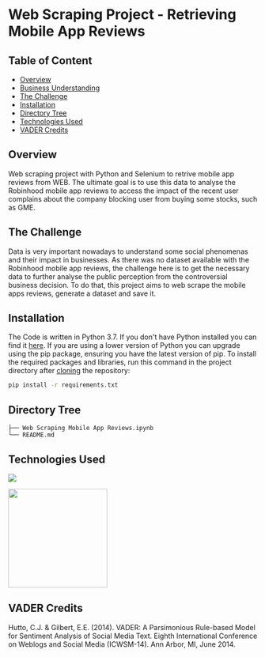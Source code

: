 # Web Scraping Project - Retrieving Mobile App Reviews


## Table of Content
  * [Overview](#Overview)
  * [Business Understanding](#Business-Understanding)
  * [The Challenge](#The-Challenge)
  * [Installation](#Installation)
  * [Directory Tree](#Directory-Tree)
  * [Technologies Used](#technologies-used)
  * [VADER Credits](#VADER-Credits)

## Overview
Web scraping project with Python and Selenium to retrive mobile app reviews from WEB. The ultimate goal is to use this data to analyse the Robinhood mobile app reviews to access the impact of the recent user complains about the company blocking user from buying some stocks, such as GME.

## The Challenge
Data is very important nowadays to understand some social phenomenas and their impact in businesses. As there was no dataset available with the Robinhood mobile app reviews, the challenge here is to get the necessary data to further analyse the public perception from the controversial business decision. To do that, this project aims to web scrape the mobile apps reviews, generate a dataset and save it.

## Installation
The Code is written in Python 3.7. If you don't have Python installed you can find it [here](https://www.python.org/downloads/). If you are using a lower version of Python you can upgrade using the pip package, ensuring you have the latest version of pip. To install the required packages and libraries, run this command in the project directory after [cloning](https://www.howtogeek.com/451360/how-to-clone-a-github-repository/) the repository:
```bash
pip install -r requirements.txt
```

## Directory Tree 
```
├── Web Scraping Mobile App Reviews.ipynb
└── README.md
```

## Technologies Used

![](https://forthebadge.com/images/badges/made-with-python.svg)

[<img target="_blank" src="https://camo.githubusercontent.com/e5efd9b8f2106722c85415f104a352232a3a9437d765778aca491a2c2a7d5d6c/68747470733a2f2f6465762e70616e6461732e696f2f7374617469632f696d672f70616e6461732e737667" width=200>](https://pandas.pydata.org/) 

## VADER Credits
Hutto, C.J. & Gilbert, E.E. (2014). VADER: A Parsimonious Rule-based Model for Sentiment Analysis of Social Media Text. Eighth International Conference on Weblogs and Social Media (ICWSM-14). Ann Arbor, MI, June 2014.
